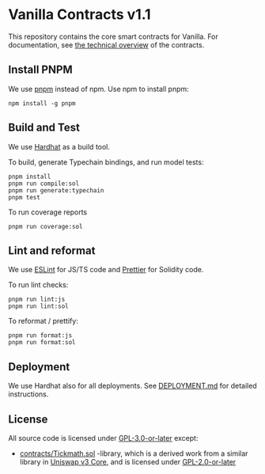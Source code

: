 # Vanilla Contracts v1.1

This repository contains the core smart contracts for Vanilla. For documentation, see [the technical overview](contracts/README.md) of the contracts.

## Install PNPM

We use [pnpm](https://pnpm.io/) instead of npm. Use npm to install pnpm:

```shell
npm install -g pnpm
```

## Build and Test

We use [Hardhat](https://hardhat.org/) as a build tool.

To build, generate Typechain bindings, and run model tests:
```
pnpm install
pnpm run compile:sol
pnpm run generate:typechain
pnpm test
```

To run coverage reports
```
pnpm run coverage:sol
```

## Lint and reformat

We use [ESLint](https://eslint.org/) for JS/TS code and [Prettier](https://prettier.io/) for Solidity code.

To run lint checks:
```
pnpm run lint:js
pnpm run lint:sol
```

To reformat / prettify:
```
pnpm run format:js
pnpm run format:sol
```

## Deployment

We use Hardhat also for all deployments. See [DEPLOYMENT.md](DEPLOYMENT.md) for detailed instructions.

## License

All source code is licensed under [GPL-3.0-or-later](LICENSE) except:
- [contracts/Tickmath.sol](contracts/TickMath.sol) -library, which is a derived work from a similar library in [Uniswap v3 Core](https://github.com/Uniswap/uniswap-v3-core/blob/main/contracts/libraries/TickMath.sol), and is licensed under [GPL-2.0-or-later](LICENSE_TICKMATH)
